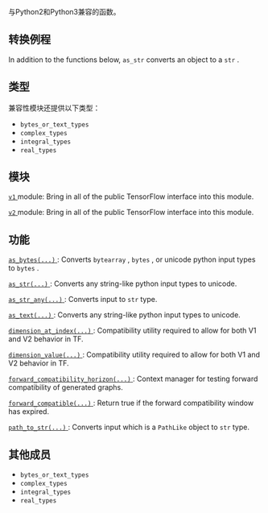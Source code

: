 与Python2和Python3兼容的函数。

## 转换例程
In addition to the functions below,  `as_str`  converts an object to a  `str` .

## 类型
兼容性模块还提供以下类型：

-  `bytes_or_text_types` 
-  `complex_types` 
-  `integral_types` 
-  `real_types` 


## 模块
[ `v1` ](https://tensorflow.google.cn/api_docs/python/tf/compat/v1) module: Bring in all of the public TensorFlow interface into this module.

[ `v2` ](https://tensorflow.google.cn/api_docs/python/tf/compat/v2) module: Bring in all of the public TensorFlow interface into this module.

## 功能
[ `as_bytes(...)` ](https://tensorflow.google.cn/api_docs/python/tf/compat/as_bytes): Converts  `bytearray` ,  `bytes` , or unicode python input types to  `bytes` .

[ `as_str(...)` ](https://tensorflow.google.cn/api_docs/python/tf/compat/as_text): Converts any string-like python input types to unicode.

[ `as_str_any(...)` ](https://tensorflow.google.cn/api_docs/python/tf/compat/as_str_any): Converts input to  `str`  type.

[ `as_text(...)` ](https://tensorflow.google.cn/api_docs/python/tf/compat/as_text): Converts any string-like python input types to unicode.

[ `dimension_at_index(...)` ](https://tensorflow.google.cn/api_docs/python/tf/compat/dimension_at_index): Compatibility utility required to allow for both V1 and V2 behavior in TF.

[ `dimension_value(...)` ](https://tensorflow.google.cn/api_docs/python/tf/compat/dimension_value): Compatibility utility required to allow for both V1 and V2 behavior in TF.

[ `forward_compatibility_horizon(...)` ](https://tensorflow.google.cn/api_docs/python/tf/compat/forward_compatibility_horizon): Context manager for testing forward compatibility of generated graphs.

[ `forward_compatible(...)` ](https://tensorflow.google.cn/api_docs/python/tf/compat/forward_compatible): Return true if the forward compatibility window has expired.

[ `path_to_str(...)` ](https://tensorflow.google.cn/api_docs/python/tf/compat/path_to_str): Converts input which is a  `PathLike`  object to  `str`  type.

## 其他成员
-  `bytes_or_text_types`  []()
-  `complex_types`  []()
-  `integral_types`  []()
-  `real_types`  []()
